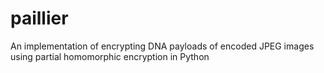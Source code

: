 paillier
========

An implementation of encrypting DNA payloads of encoded JPEG images using partial homomorphic encryption in Python
